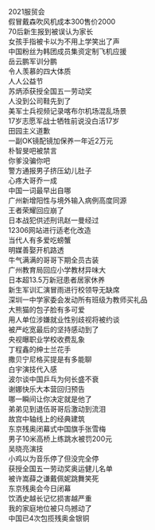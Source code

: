 2021服贸会  
假冒戴森吹风机成本300售价2000  
70后新生报到被误认为家长  
女孩手指被卡以为不用上学笑出了声  
中国粉丝为韩团成员集资定制飞机应援  
岳云鹏军训分鹏  
令人羡慕的四大体质  
人人公益节  
苏炳添获授全国五一劳动奖  
人没到公司鞋先到了  
美军士兵视频记录喀布尔机场混乱场景  
17岁志愿军战士牺牲前说没白活17岁  
田园主义道歉  
一副OK镜配镜加保养一年近2万元  
朴智旻吧被禁言  
你爹没骗你吧  
警方通报男子挤压幼儿肚子  
心疼大哥乔一成  
中国一词最早出自哪  
广州新增阳性与境外输入病例高度同源  
王者荣耀回应崩了  
日本战犯供述刑讯赵一曼经过  
12306网站进行适老化改造  
当代人有多爱吃螃蟹  
明媒善娶开机路透  
牛气满满的哥哥下期全员古装  
广州教育局回应小学教材异味大  
日本超13.5万新冠患者居家休养  
新生军训汇演冒雨进行校领导无缺席  
深圳一中学家委会发动所有班级为教师买礼品  
大熊猫的包子脸有多可爱  
用人单位涉嫌就业性别歧视将被约谈  
被严屹宽最后的坚持感动到了  
央视曝职业学校收费乱象  
丁程鑫的绅士兰花手  
撒贝宁尼格买提是有多能聊  
白宇演技代入感  
波尔谈中国乒乓为何长盛不衰  
谢娜快乐大本营回归预告  
哪一瞬间让你决定就是他了  
弟弟见到退伍哥哥后激动到流泪  
故宫中轴线上的经典建筑  
东京残奥闭幕式中国旗手张雪梅  
男子10米高桥上练跳水被罚200元  
吴晓亮演技  
小鸡以为音乐停了但没完全停  
获授全国五一劳动奖奥运健儿名单  
被许嵩薛之谦戴佩妮跳舞笑死  
东京残奥会今日闭幕  
饮酒史越长记忆损害越严重  
我的家庭地位被只鸟撼动了  
中国已4次包揽残奥金银铜  
